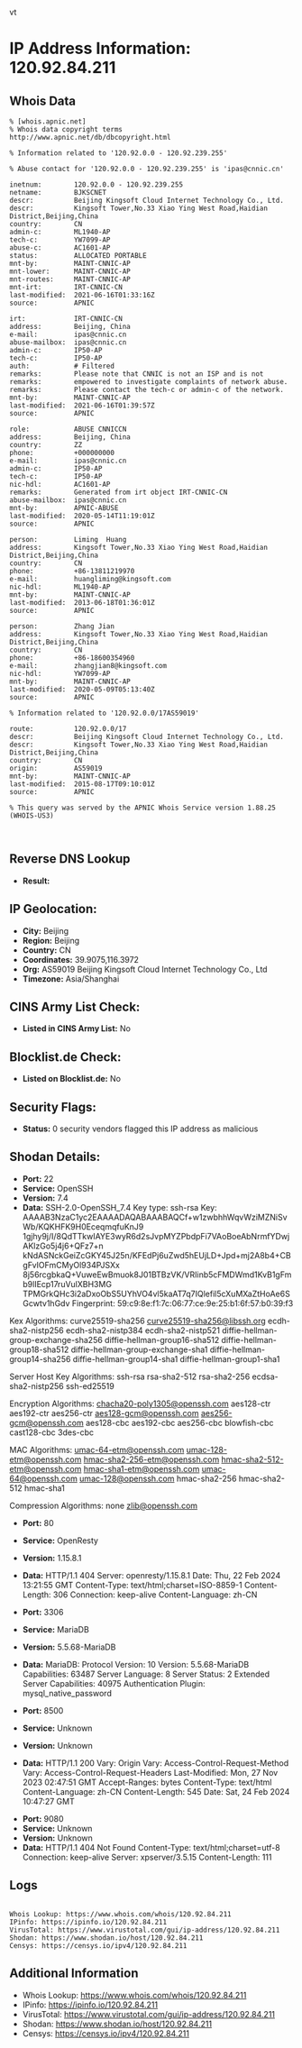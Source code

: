 vt
# IP Address Information: 120.92.84.211

## Whois Data
```
% [whois.apnic.net]
% Whois data copyright terms    http://www.apnic.net/db/dbcopyright.html

% Information related to '120.92.0.0 - 120.92.239.255'

% Abuse contact for '120.92.0.0 - 120.92.239.255' is 'ipas@cnnic.cn'

inetnum:        120.92.0.0 - 120.92.239.255
netname:        BJKSCNET
descr:          Beijing Kingsoft Cloud Internet Technology Co., Ltd.
descr:          Kingsoft Tower,No.33 Xiao Ying West Road,Haidian District,Beijing,China
country:        CN
admin-c:        ML1940-AP
tech-c:         YW7099-AP
abuse-c:        AC1601-AP
status:         ALLOCATED PORTABLE
mnt-by:         MAINT-CNNIC-AP
mnt-lower:      MAINT-CNNIC-AP
mnt-routes:     MAINT-CNNIC-AP
mnt-irt:        IRT-CNNIC-CN
last-modified:  2021-06-16T01:33:16Z
source:         APNIC

irt:            IRT-CNNIC-CN
address:        Beijing, China
e-mail:         ipas@cnnic.cn
abuse-mailbox:  ipas@cnnic.cn
admin-c:        IP50-AP
tech-c:         IP50-AP
auth:           # Filtered
remarks:        Please note that CNNIC is not an ISP and is not
remarks:        empowered to investigate complaints of network abuse.
remarks:        Please contact the tech-c or admin-c of the network.
mnt-by:         MAINT-CNNIC-AP
last-modified:  2021-06-16T01:39:57Z
source:         APNIC

role:           ABUSE CNNICCN
address:        Beijing, China
country:        ZZ
phone:          +000000000
e-mail:         ipas@cnnic.cn
admin-c:        IP50-AP
tech-c:         IP50-AP
nic-hdl:        AC1601-AP
remarks:        Generated from irt object IRT-CNNIC-CN
abuse-mailbox:  ipas@cnnic.cn
mnt-by:         APNIC-ABUSE
last-modified:  2020-05-14T11:19:01Z
source:         APNIC

person:         Liming  Huang
address:        Kingsoft Tower,No.33 Xiao Ying West Road,Haidian District,Beijing,China
country:        CN
phone:          +86-13811219970
e-mail:         huangliming@kingsoft.com
nic-hdl:        ML1940-AP
mnt-by:         MAINT-CNNIC-AP
last-modified:  2013-06-18T01:36:01Z
source:         APNIC

person:         Zhang Jian
address:        Kingsoft Tower,No.33 Xiao Ying West Road,Haidian District,Beijing,China
country:        CN
phone:          +86-18600354960
e-mail:         zhangjian8@kingsoft.com
nic-hdl:        YW7099-AP
mnt-by:         MAINT-CNNIC-AP
last-modified:  2020-05-09T05:13:40Z
source:         APNIC

% Information related to '120.92.0.0/17AS59019'

route:          120.92.0.0/17
descr:          Beijing Kingsoft Cloud Internet Technology Co., Ltd.
descr:          Kingsoft Tower,No.33 Xiao Ying West Road,Haidian District,Beijing,China
country:        CN
origin:         AS59019
mnt-by:         MAINT-CNNIC-AP
last-modified:  2015-08-17T09:10:01Z
source:         APNIC

% This query was served by the APNIC Whois Service version 1.88.25 (WHOIS-US3)



```
## Reverse DNS Lookup
- **Result:** 

## IP Geolocation:
- **City:** Beijing
- **Region:** Beijing
- **Country:** CN
- **Coordinates:** 39.9075,116.3972
- **Org:** AS59019 Beijing Kingsoft Cloud Internet Technology Co., Ltd
- **Timezone:** Asia/Shanghai

## CINS Army List Check:
- **Listed in CINS Army List:** 
No

## Blocklist.de Check:
- **Listed on Blocklist.de:** 
No

## Security Flags:
- **Status:** 0 security vendors flagged this IP address as malicious

## Shodan Details:
- **Port:** 22
- **Service:** OpenSSH
- **Version:** 7.4
- **Data:** SSH-2.0-OpenSSH_7.4
Key type: ssh-rsa
Key: AAAAB3NzaC1yc2EAAAADAQABAAABAQCf+w1zwbhhWqvWziMZNiSvWb/KQKHFK9H0EceqmqfuKnJ9
1gjhy9j/I/8QdTTkwIAYE3wyR6d2sJvpMYZPbdpFi7VAoBoeAbNrmfYDwjAKlzGo5j4j6+QFz7+n
kNdASNckGeiZcGKY45J25n/KFEdPj6uZwd5hEUjLD+Jpd+mj2A8b4+CBgFvIOFmCMyOl934PJSXx
8j56rcgbkaQ+VuweEwBmuok8J01BTBzVK/VRIinb5cFMDWmd1KvB1gFmb9lIEcp17ruVulXBH3MG
TPMGrkQHc3i2aDxoObS5UYhVO4vl5kaAT7q7IQlefil5cXuMXaZtHoAe6SGcwtv1hGdv
Fingerprint: 59:c9:8e:f1:7c:06:77:ce:9e:25:b1:6f:57:b0:39:f3

Kex Algorithms:
	curve25519-sha256
	curve25519-sha256@libssh.org
	ecdh-sha2-nistp256
	ecdh-sha2-nistp384
	ecdh-sha2-nistp521
	diffie-hellman-group-exchange-sha256
	diffie-hellman-group16-sha512
	diffie-hellman-group18-sha512
	diffie-hellman-group-exchange-sha1
	diffie-hellman-group14-sha256
	diffie-hellman-group14-sha1
	diffie-hellman-group1-sha1

Server Host Key Algorithms:
	ssh-rsa
	rsa-sha2-512
	rsa-sha2-256
	ecdsa-sha2-nistp256
	ssh-ed25519

Encryption Algorithms:
	chacha20-poly1305@openssh.com
	aes128-ctr
	aes192-ctr
	aes256-ctr
	aes128-gcm@openssh.com
	aes256-gcm@openssh.com
	aes128-cbc
	aes192-cbc
	aes256-cbc
	blowfish-cbc
	cast128-cbc
	3des-cbc

MAC Algorithms:
	umac-64-etm@openssh.com
	umac-128-etm@openssh.com
	hmac-sha2-256-etm@openssh.com
	hmac-sha2-512-etm@openssh.com
	hmac-sha1-etm@openssh.com
	umac-64@openssh.com
	umac-128@openssh.com
	hmac-sha2-256
	hmac-sha2-512
	hmac-sha1

Compression Algorithms:
	none
	zlib@openssh.com


- **Port:** 80
- **Service:** OpenResty
- **Version:** 1.15.8.1
- **Data:** HTTP/1.1 404 
Server: openresty/1.15.8.1
Date: Thu, 22 Feb 2024 13:21:55 GMT
Content-Type: text/html;charset=ISO-8859-1
Content-Length: 306
Connection: keep-alive
Content-Language: zh-CN



- **Port:** 3306
- **Service:** MariaDB
- **Version:** 5.5.68-MariaDB
- **Data:** MariaDB:
  Protocol Version: 10
  Version: 5.5.68-MariaDB
  Capabilities: 63487
  Server Language: 8
  Server Status: 2
  Extended Server Capabilities: 40975
  Authentication Plugin: mysql_native_password

- **Port:** 8500
- **Service:** Unknown
- **Version:** Unknown
- **Data:** HTTP/1.1 200 
Vary: Origin
Vary: Access-Control-Request-Method
Vary: Access-Control-Request-Headers
Last-Modified: Mon, 27 Nov 2023 02:47:51 GMT
Accept-Ranges: bytes
Content-Type: text/html
Content-Language: zh-CN
Content-Length: 545
Date: Sat, 24 Feb 2024 10:47:27 GMT

<!DOCTYPE html><html lang=zh><head><meta charset=utf-8><link rel="shortcut icon" href=./static/logo.png><title>byteV</title><link rel="shortcut icon" href=./logo.png><link href=./static/css/app.6cb43d081d2b2e539e323d60adf6c092.css rel=stylesheet></head><body><div id=app></div><script type=text/javascript src=./static/js/manifest.3ad1d5771e9b13dbdad2.js></script><script type=text/javascript src=./static/js/vendor.0e42ee7f6c8af7787600.js></script><script type=text/javascript src=./static/js/app.8a7b5b061e329de117a0.js></script></body></html>

- **Port:** 9080
- **Service:** Unknown
- **Version:** Unknown
- **Data:** HTTP/1.1 404 Not Found
Content-Type: text/html;charset=utf-8
Connection: keep-alive
Server: xpserver/3.5.15
Content-Length: 111



## Logs
```

Whois Lookup: https://www.whois.com/whois/120.92.84.211
IPinfo: https://ipinfo.io/120.92.84.211
VirusTotal: https://www.virustotal.com/gui/ip-address/120.92.84.211
Shodan: https://www.shodan.io/host/120.92.84.211
Censys: https://censys.io/ipv4/120.92.84.211

```
## Additional Information
- Whois Lookup: https://www.whois.com/whois/120.92.84.211
- IPinfo: https://ipinfo.io/120.92.84.211
- VirusTotal: https://www.virustotal.com/gui/ip-address/120.92.84.211
- Shodan: https://www.shodan.io/host/120.92.84.211
- Censys: https://censys.io/ipv4/120.92.84.211

